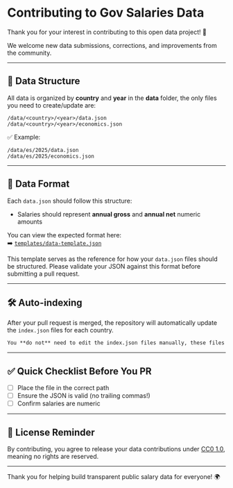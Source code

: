 # Contributing to Gov Salaries Data

Thank you for your interest in contributing to this open data project! 🎉

We welcome new data submissions, corrections, and improvements from the community.

---

## 📂 Data Structure

All data is organized by **country** and **year** in the **data** folder, the only files you need to create/update are:

```
/data/<country>/<year>/data.json
/data/<country>/<year>/economics.json
```

✅ Example:

```
/data/es/2025/data.json
/data/es/2025/economics.json
```

---

## 🧾 Data Format

Each `data.json` should follow this structure:

- Salaries should represent **annual gross** and **annual net** numeric amounts

You can view the expected format here:  
➡️ [`templates/data-template.json`](templates/data-template.json)

This template serves as the reference for how your `data.json` files should be structured. Please validate your JSON against this format before submitting a pull request.

---

## 🛠 Auto-indexing

After your pull request is merged, the repository will automatically update the `index.json` files for each country.

```markdown
You **do not** need to edit the index.json files manually, these files are automatically updated.
```

---

## ✅ Quick Checklist Before You PR

- [ ] Place the file in the correct path
- [ ] Ensure the JSON is valid (no trailing commas!)
- [ ] Confirm salaries are numeric

---

## 🤝 License Reminder

By contributing, you agree to release your data contributions under [CC0 1.0](https://creativecommons.org/publicdomain/zero/1.0/), meaning no rights are reserved.

---

Thank you for helping build transparent public salary data for everyone! 🌍
